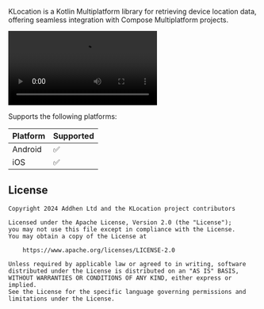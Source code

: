 KLocation is a Kotlin Multiplatform library for retrieving device location data, offering seamless
integration with Compose Multiplatform projects.

![type:video](./media/android.mp4)

Supports the following platforms:

| Platform      | Supported        |
|---------------|------------------|
| Android       | ✅               |
| iOS           | ✅               |

## License

```
Copyright 2024 Addhen Ltd and the KLocation project contributors

Licensed under the Apache License, Version 2.0 (the "License");
you may not use this file except in compliance with the License.
You may obtain a copy of the License at

    https://www.apache.org/licenses/LICENSE-2.0

Unless required by applicable law or agreed to in writing, software
distributed under the License is distributed on an "AS IS" BASIS,
WITHOUT WARRANTIES OR CONDITIONS OF ANY KIND, either express or implied.
See the License for the specific language governing permissions and
limitations under the License.
```
